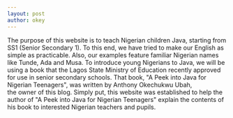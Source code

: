 ```yaml
---
layout: post
author: okey
---
```


The purpose of this website is to teach Nigerian children Java, starting from SS1 
(Senior Secondary 1). To this end, we have tried to make our English as simple as 
practicable. Also, our examples feature familiar Nigerian names like Tunde, Ada 
and Musa. To introduce young Nigerians to Java, we will be using a book that the Lagos 
State Ministry of Education recently approved for use in senior secondary schools. That 
book, "A Peek into Java for Nigerian Teenagers", was written by Anthony Okechukwu Ubah,  
the owner of this blog. Simply put, this website was established to help the author of 
"A Peek into Java for Nigerian Teenagers" explain the contents of his book to interested 
Nigerian teachers and pupils.
